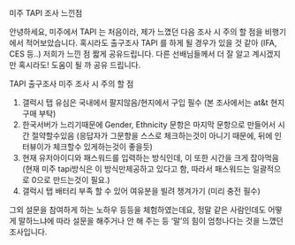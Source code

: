 미주 TAPI 조사 느낀점

안녕하세요, 
미주에서 TAPI 는 처음이라, 제가 느꼈던 다음 조사 시 주의 할 점을 비행기에서 적어보았습니다. 
혹시라도 출구조사 TAPI 를 하게 될 경우가 있을 것 같아 (IFA, CES 등..) 저희가 느낀 점 짧게 공유드립니다.
다른 선배님들께서 더 잘 알고 계시겠지만 혹시라도! 도움이 될 까 공유 드립니다. 

TAPI 출구조사 미주 조사 시 주의 할 점 
1.	갤럭시 탭 유심은 국내에서 팔지않음/현지에서 구입 필수 (본 조사에서는 at&t 현지 구매 부탁)
2.	한국서버가 느리기때문에 Gender, Ethnicity 문항은 마지막 문항으로 만들어서 시간 절약할수있음 (응답자가 그문항을 스스로 체크하는것이 아니기 때문에, 뒤에 인터뷰이가 체크할수 있게하는것이 좋을듯)
3.	현재 유저아이디와 패스워드를 입력하는 방식인데, 이 또한 시간을 크게 잡아먹음 (현재 미주 tapi방식은 이 방식만제공하고 있다고 함, 따라서 패스워드는 일괄적으로 0으로 만드는것이 필요.)
4.	갤럭시 탭 배터리 부족 할 수 있어 여유분을 빌려 챙겨가기 (미리 충전 필수)


그외 설문을 참여하게 하는 노하우 등등을 체험하였는데요, 정말 같은 사람인데도 어떻게 말하느냐에 따라 설문을 해주거나 안 해 주는 등 ‘말’의 힘이 엄청나다는 것을 느꼈던 조사입니다.
